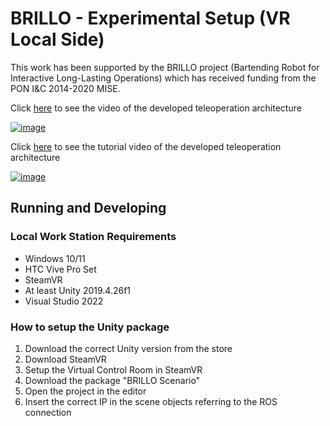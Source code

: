 # BRILLO - Experimental Setup (VR Local Side)

This work has been supported by the BRILLO project (Bartending Robot for Interactive Long-Lasting Operations) which has received funding from the PON I&C 2014-2020 MISE. 

Click [here](https://youtu.be/TswIHnw6SZU) to see the video of the developed teleoperation architecture

[![image](https://github.com/MarcoGallipoli/BRILLO_Experimental-Setup/assets/114300604/116f9354-27cd-4618-9c13-56a83fcee10b)](https://youtu.be/TswIHnw6SZU)

Click [here](https://youtu.be/N-BpNpUDd4Y) to see the tutorial video of the developed teleoperation architecture

[![image](https://github.com/MarcoGallipoli/BRILLO_Experimental-Setup/assets/114300604/5becb9ca-2d98-4945-aeca-2b39f89125c9)](https://youtu.be/N-BpNpUDd4Y
)


## Running and Developing

### Local Work Station Requirements
- Windows 10/11
- HTC Vive Pro Set
- SteamVR
- At least Unity 2019.4.26f1
- Visual Studio 2022

### How to setup the Unity package
1. Download the correct Unity version from the store
2. Download SteamVR
3. Setup the Virtual Control Room in SteamVR
4. Download the package "BRILLO Scenario"
5. Open the project in the editor
6. Insert the correct IP in the scene objects referring to the ROS connection
